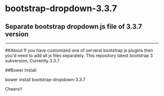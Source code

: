 # bootstrap-dropdown-3.3.7  
## Separate bootstrap dropdown js file of 3.3.7 version
----------------------------------------------------------------------

##About
If you have customized one of serveral bootstrap js plugins then you'd need to add all js files separately. 
This repository latest bootstrap 3 subversion, Currently 3.3.7.  

##Bower Install  

bower install bootstrap-dropdown-3.3.7   

Cheers!!
